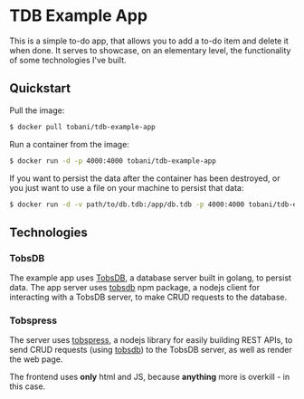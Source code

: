 # TDB Example App

This is a simple to-do app, that allows you to add a to-do item and delete it when done. 
It serves to showcase, on an elementary level, the functionality of some technologies I've built.

## Quickstart
Pull the image:
```bash
$ docker pull tobani/tdb-example-app
```
Run a container from the image:
```bash
$ docker run -d -p 4000:4000 tobani/tdb-example-app
```
If you want to persist the data after the container has been destroyed, or you just want to use a file on your machine to persist that data:
```bash
$ docker run -d -v path/to/db.tdb:/app/db.tdb -p 4000:4000 tobani/tdb-example-app
```

## Technologies

### TobsDB
The example app uses [TobsDB](https://github.com/tobshub/tobsdb), a database server built in golang, to persist data. The app server uses [tobsdb](https://www.npmjs.com/package/tobsdb) npm package, a nodejs client for interacting with a TobsDB server, to make CRUD requests to the database.

### Tobspress
The server uses [tobspress](https://npmjs.com/packages/@tobshub/tobspress), a nodejs library for easily building REST APIs, to send CRUD requests (using [tobsdb](https://www.npmjs.com/package/tobsdb)) to the TobsDB server, as well as render the web page.

The frontend uses **only** html and JS, because **anything** more is overkill - in this case.

